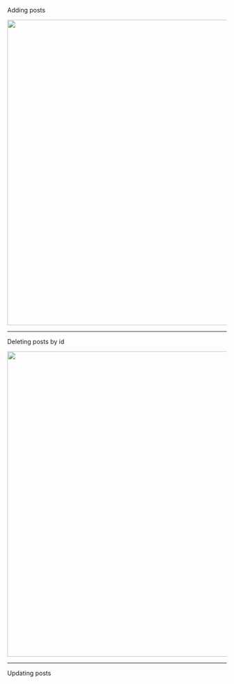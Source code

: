 Adding posts

<img src="/add.gif" width="700"/>
<hr>

Deleting posts by id

<img src="/delete.gif" width="700"/>
<hr>
Updating posts
